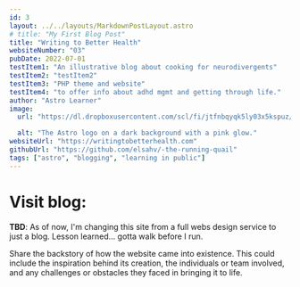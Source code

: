 ```yaml
---
id: 3
layout: ../../layouts/MarkdownPostLayout.astro
# title: "My First Blog Post"
title: "Writing to Better Health"
websiteNumber: "03"
pubDate: 2022-07-01
testItem1: "An illustrative blog about cooking for neurodivergents"
testItem2: "testItem2"
testItem3: "PHP theme and website"
testItem4: "to offer info about adhd mgmt and getting through life."
author: "Astro Learner"
image:
  url: "https://dl.dropboxusercontent.com/scl/fi/jtfnbqyqk5ly03x5kspuz/wtbh-3-26-24.png?rlkey=0igc90thtm07w1i9cardfeu3h&st=kz1x288m&dl=0"

  alt: "The Astro logo on a dark background with a pink glow."
websiteUrl: "https://writingtobetterhealth.com"
githubUrl: "https://github.com/elsahv/-the-running-quail"
tags: ["astro", "blogging", "learning in public"]
---
```


# **Visit blog:**

**TBD**: As of now, I'm changing this site from a full webs design service to just a blog. Lesson learned... gotta walk before I run.

Share the backstory of how the website came into existence. This could include the inspiration behind its creation, the individuals or team involved, and any challenges or obstacles they faced in bringing it to life.
